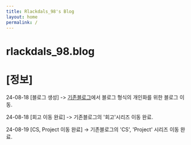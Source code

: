 ```yaml
---
title: Rlackdals_98's Blog
layout: home
permalink: /
---
```


# rlackdals_98.blog


# [정보]
24-08-18 [블로그 생성]
-> [기존블로그](https://velog.io/@rlackdals_98/posts)에서 블로그 형식의 개인화를 위한 블로그 이동.

24-08-18 [회고 이동 완료]
-> 기존블로그의 '회고'시리즈 이동 완료.

24-08-19 [CS, Project 이동 완료]
-> 기존블로그의 'CS', 'Project' 시리즈 이동 완료.
